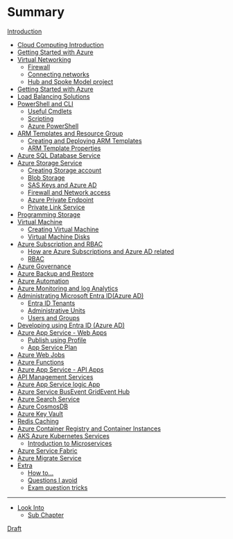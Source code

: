 # Summary

[Introduction](README.md)
- [Cloud Computing Introduction]()
- [Getting Started with Azure]()
- [Virtual Networking](./virtual_networking.md)
    - [Firewall](./VirtualNetworking/firewall.md)
    - [Connecting networks](./VirtualNetworking/connecting_networks.md)
    - [Hub and Spoke Model project](./VirtualNetworking/hub_and_spoke_model.md)
- [Getting Started with Azure]()
- [Load Balancing Solutions]()
- [PowerShell and CLI](./PowerShell/intro_powershell.md)
    - [Useful Cmdlets](./PowerShell/useful_cmdlets.md)
    - [Scripting](./PowerShell/scripting.md)
    - [Azure PowerShell](./PowerShell/azure_powershell.md)
- [ARM Templates and Resource Group](./ARMTemplatesAndResourceGroup/intro.md)
    - [Creating and Deploying ARM Templates](./ARMTemplatesAndResourceGroup/creating_and_deploying_arm_templates.md)
    - [ARM Template Properties](./ARMTemplatesAndResourceGroup/arm_template_properties.md)
- [Azure SQL Database Service]()
- [Azure Storage Service](./intro_azure_storage_service.md)
    - [Creating Storage account](./AzureStorage/intro_azure_storage_service.md)
    - [Blob Storage](./AzureStorage/blob_storage.md)
    - [SAS Keys and Azure AD](./AzureStorage/sas_keys_and_azure_ad.md)
    - [Firewall and Network access](./AzureStorage/firewall_and_network_access.md)
    - [Azure Private Endpoint](./AzureStorage/azure_private_endpoint.md)
    - [Private Link Service](./AzureStorage/private_link_service.md)
- [Programming Storage]()
- [Virtual Machine](./VirtualMachine/intro_virtual_machine.md)
    - [Creating Virtual Machine](./VirtualMachine/creating_virtual_machine.md)
    - [Virtual Machine Disks](./VirtualMachine/vm_disk.md)
- [Azure Subscription and RBAC](./AzureSubscriptionAndRBAC/intro_subscription_and_rbac.md)
    - [How are Azure Subscriptions and Azure AD related](./AzureSubscriptionAndRBAC/azure_subscription_and_rbac_relation.md)
    - [RBAC](./AzureSubscriptionAndRBAC/rbac.md)
- [Azure Governance]()
- [Azure Backup and Restore]()
- [Azure Automation]()
- [Azure Monitoring and log Analytics ](./AzureMonitoringAndLogAnalytics/intro_monitoring.md)
- [Administrating Microsoft Entra ID(Azure AD)](./AdministratingMicrosoftEntraID/intro_entra_id.md)
    - [Entra ID Tenants](./AdministratingMicrosoftEntraID/entra_id_tenants.md)
    - [Administrative Units](./AdministratingMicrosoftEntraID/administrative_units.md)
    - [Users and Groups](./AdministratingMicrosoftEntraID/users_and_groups.md)
- [Developing using Entra ID (Azure AD)]()
- [Azure App Service - Web Apps](./AzureAppServiceWebApps/intro_app_service_web_apps.md)
    - [Publish using Profile](./AzureAppServiceWebApps/publish_using_profile.md)
    - [App Service Plan](./AzureAppServiceWebApps/app_service_plan.md)
- [Azure Web Jobs]()
- [Azure Functions]()
- [Azure App Service - API Apps]()
- [API Management Services](ApiManagementServices/intro_api_management_services.md)
- [Azure App Service logic App]()
- [Azure Service BusEvent GridEvent Hub]()
- [Azure Search Service]()
- [Azure CosmosDB](./CosmosDB/intro.md)
- [Azure Key Vault]()
- [Redis Caching]()
- [Azure Container Registry and Container Instances]()
- [AKS Azure Kubernetes Services](./AKSKubernetesServices/intro_aks_kubernetes_services.md)
    - [Introduction to Microservices](./AKSKubernetesServices/intro_microservices.md)
- [Azure Service Fabric]()
- [Azure Migrate Service]()
- [Extra](Extra/intro_extra.md)
    - [How to...](Extra/how_to.md)
    - [Questions I avoid](Extra/questions_i_avoid.md)
    - [Exam question tricks](Extra/exam_question_tricks.md)




---- 

- [Look Into](./look_into.md)
    - [Sub Chapter](./sub/subchapter_2.md)

[Draft]()